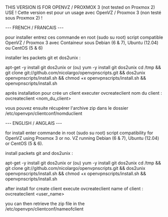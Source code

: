 THIS VERSION IS FOR OPENVZ / PROXMOX 3 (not tested on Proxmox 2) USE !
Cette version est pour un usage avec OpenVZ / Proxmox 3 (non testé sous Proxmox 2) !


--- FRENCH / FRANCAIS ---

pour installer entrez ces commande en root (sudo su root)
script compatible OpenVZ / Proxmox 3 avec Containeur sous Debian (6 & 7), Ubuntu (12.04) ou CentOS (5 & 6)

installer les packets git et dos2unix :

apt-get -y install git dos2unix or (ou) yum -y install git dos2unix
cd /tmp && git clone git://github.com/nicolargo/openvpnscripts.git && dos2unix openvpnscripts/install.sh && chmod +x openvpnscripts/install.sh  && openvpnscripts/install.sh

après installation pour crée un client executer ovcreateclient nom du client :
ovcreateclient <nom_du_client>

vous pouvez ensuite récupérer l'archive zip dans le dossier /etc/openvpn/clientconf/nomduclient



--- ENGLISH / ANGLAIS ---

for install enter commande in root (sudo su root)
script compatibility for OpenVZ using Proxmox 3 or no. VZ running Debian (6 & 7), Ubuntu (12.04) or CentOS (5 & 6).

install packets git and dos2unix :

apt-get -y install git dos2unix or (ou) yum -y install git dos2unix
cd /tmp && git clone git://github.com/nicolargo/openvpnscripts.git && dos2unix openvpnscripts/install.sh && chmod +x openvpnscripts/install.sh  && openvpnscripts/install.sh

after install for create client execute ovcreateclient name of client :
ovcreateclient <user_name>

you can then retrieve the zip file in the /etc/openvpn/clientconf/nameofclient
